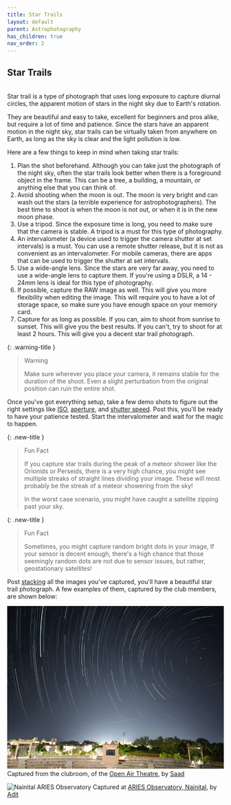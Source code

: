 ```yaml
---
title: Star Trails
layout: default
parent: Astrophotography
has_children: true
nav_order: 2
---
```


## Star Trails

<br />
Star trail is a type of photograph that uses long exposure to capture diurnal circles, the apparent motion of stars in the night sky due to Earth's rotation.

They are beautiful and easy to take, excellent for beginners and pros alike, but require a lot of time and patience. Since the stars have an apparent motion in the night sky, star trails can be virtually taken from anywhere on Earth, as long as the sky is clear and the light pollution is low.

Here are a few things to keep in mind when taking star trails:

1. Plan the shot beforehand. Although you can take just the photograph of the night sky, often the star trails look better when there is a foreground object in the frame. This can be a tree, a building, a mountain, or anything else that you can think of.
2. Avoid shooting when the moon is out. The moon is very bright and can wash out the stars (a terrible experience for astrophotographers). The best time to shoot is when the moon is not out, or when it is in the new moon phase.
3. Use a tripod. Since the exposure time is long, you need to make sure that the camera is stable. A tripod is a must for this type of photography.
4. An intervalometer (a device used to trigger the camera shutter at set intervals) is a must. You can use a remote shutter release, but it is not as convenient as an intervalometer. For mobile cameras, there are apps that can be used to trigger the shutter at set intervals.
5. Use a wide-angle lens. Since the stars are very far away, you need to use a wide-angle lens to capture them. If you're using a DSLR, a 14 - 24mm lens is ideal for this type of photography.
6. If possible, capture the RAW image as well. This will give you more flexibility when editing the image. This will require you to have a lot of storage space, so make sure you have enough space on your memory card.
7. Capture for as long as possible. If you can, aim to shoot from sunrise to sunset. This will give you the best results. If you can't, try to shoot for at least 2 hours. This will give you a decent star trail photograph.

{: .warning-title }

> Warning
>
> Make sure wherever you place your camera, it remains stable for the duration of the shoot. Even a slight perturbation from the original position can ruin the entire shot.

Once you've got everything setup, take a few demo shots to figure out the right settings like [ISO](../instruments/mobile.html#iso), [aperture](../instruments/mobile.html#aperture), and [shutter speed](../instruments/mobile.html#shutter-speed). Post this, you'll be ready to have your patience tested. Start the intervalometer and wait for the magic to happen.

{: .new-title }

> Fun Fact
>
> If you capture star trails during the peak of a meteor shower like the Orionids or Perseids, there is a very high chance, you might see multiple streaks of straight lines dividing your image. These will most probably be the streak of a meteor showering from the sky!
>
> In the worst case scenario, you might have caught a satellite zipping past your sky.

{: .new-title }

> Fun Fact
>
> Sometimes, you might capture random bright dots in your image, If your sensor is decent enough, there's a high chance that those seemingly random dots are not due to sensor issues, but rather, geostationary satellites!

Post [stacking](./stacking.html) all the images you've captured, you'll have a beautiful star trail photograph. A few examples of them, captured by the club members, are shown below:

![OAT Clubroom](../../assets/images/astrophotography/star%20trails/index/OAT.png)
Captured from the clubroom, of the [Open Air Theatre](https://www.google.com/maps/place/Open+Air+Theatre,+IIT+Kanpur/@26.5050475,80.2268022,17z), by [Saad
](https://www.instagram.com/_saadist_/)

![Nainital ARIES Observatory](../../assets/images/astrophotography/star%20trails/index/nainital.png)
Captured at [ARIES Observatory, Nainital](https://www.aries.res.in/), by [Adit](https://www.instagram.com/jadit_19/)
